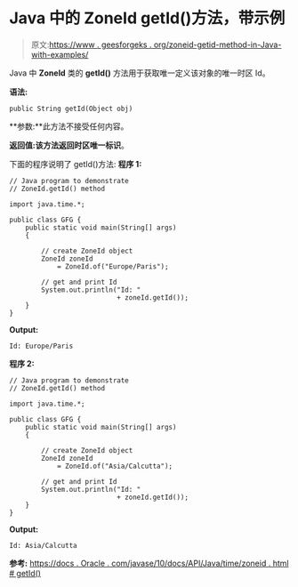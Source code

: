 # Java 中的 ZoneId getId()方法，带示例

> 原文:[https://www . geesforgeks . org/zoneid-getid-method-in-Java-with-examples/](https://www.geeksforgeeks.org/zoneid-getid-method-in-java-with-examples/)

Java 中 **ZoneId** 类的 **getId()** 方法用于获取唯一定义该对象的唯一时区 Id。

**语法:**

```
public String getId(Object obj)

```

**参数:**此方法不接受任何内容。

**返回值:**该方法返回时区唯一**标识**。

下面的程序说明了 getId()方法:
**程序 1:**

```
// Java program to demonstrate
// ZoneId.getId() method

import java.time.*;

public class GFG {
    public static void main(String[] args)
    {

        // create ZoneId object
        ZoneId zoneId
            = ZoneId.of("Europe/Paris");

        // get and print Id
        System.out.println("Id: "
                           + zoneId.getId());
    }
}
```

**Output:**

```
Id: Europe/Paris

```

**程序 2:**

```
// Java program to demonstrate
// ZoneId.getId() method

import java.time.*;

public class GFG {
    public static void main(String[] args)
    {

        // create ZoneId object
        ZoneId zoneId
            = ZoneId.of("Asia/Calcutta");

        // get and print Id
        System.out.println("Id: "
                           + zoneId.getId());
    }
}
```

**Output:**

```
Id: Asia/Calcutta

```

**参考:**
[https://docs . Oracle . com/javase/10/docs/API/Java/time/zoneid . html # getId()](https://docs.oracle.com/javase/10/docs/api/java/time/ZoneId.html#getId())